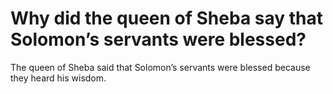 # Why did the queen of Sheba say that Solomon’s servants were blessed?

The queen of Sheba said that Solomon’s servants were blessed because they heard his wisdom.
